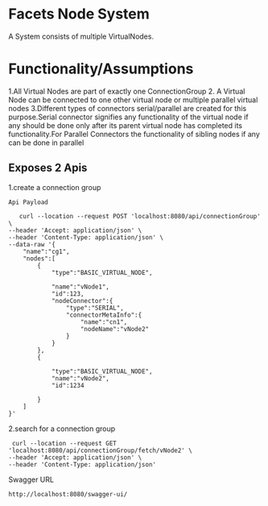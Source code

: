 # Facets Node System
A System consists of multiple VirtualNodes.

# Functionality/Assumptions

  1.All Virtual Nodes are part of exactly one ConnectionGroup
  2. A Virtual Node can be connected to one other virtual node or multiple parallel virtual nodes
  3.Different types of connectors serial/parallel are created for this purpose.Serial connector signifies
    any functionality of the virtual node if any should be done only after its parent virtual node has completed
    its functionality.For Parallel Connectors the functionality of sibling nodes if any can be done in parallel

## Exposes 2 Apis 
1.create a connection group
```shell
Api Payload
   
   curl --location --request POST 'localhost:8080/api/connectionGroup' \
--header 'Accept: application/json' \
--header 'Content-Type: application/json' \
--data-raw '{
    "name":"cg1",
    "nodes":[
        {
            "type":"BASIC_VIRTUAL_NODE",
            
            "name":"vNode1",
            "id":123,
            "nodeConnector":{
                "type":"SERIAL",
                "connectorMetaInfo":{
                    "name":"cn1",
                    "nodeName":"vNode2"
                }
            }
        },
        {
            
            "type":"BASIC_VIRTUAL_NODE",
            "name":"vNode2",
            "id":1234
            
        }
    ]
}'
```
2.search for a connection group 
  ```shell
   curl --location --request GET 'localhost:8080/api/connectionGroup/fetch/vNode2' \
--header 'Accept: application/json' \
--header 'Content-Type: application/json'
```

Swagger URL
   ```shell
   http://localhost:8080/swagger-ui/
```